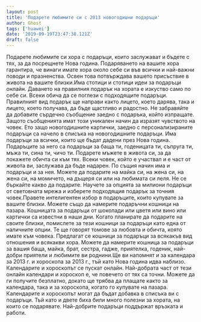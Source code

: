 ```yaml
---
layout: post
title: 'Подарете любимите си с 2013 новогодишни подаръци'
author: Ghost
tags: ['huawei']
date: '2019-09-19T23:47:38.121Z'
draft: false
---
```


Подарете любимите си хора с подаръци, които заслужават и бъдете с тях, за да посрещнете Нова година. Подаряването на вашите хора гарантира, че винаги имате хора около себе си във всички и най-важни поводи и празненства. Освен това потвърждава вашето присъствие в живота на вашите близки.Има стотици и стотици идеи за подаръци онлайн. Даването на правилния подарък на хората е изкуство само по себе си. Всеки обича да се поглези с подходящите подаръци. Правилният вид подарък ще направи както лицето, което дарява, така и лицето, което получава, да бъде щастливо и радостно. Не забравяйте да добавите сърдечно съобщение заедно с подаръка, който изпращате. Защото съобщенията имат този уникален начин да изразят чувството на човек. Ето защо новогодишните картички, заедно с персонализираните подаръци са начело в списъка на новогодишните подаръци. Има подаръци за всички, които ще бъдат дадени през Нова година. Подаръците за него са подаръци за баща ти, годеницата ти, съпруга ти, мъжа ти, сина ти, чичо ти. Подарете мъжете в живота си, за да покажете обичта си към тях. Всеки човек, който е участвал и е част от живота ви, заслужава да бъде надарен. По същия начин има и подаръци и за нея. Можете да подарите на майка си, на жена си, на жена си, на момичето, на дъщеря си или на любимата си леля. Не се бъркайте какво да подарите. Научете за опцията за милиони подаръци от световната мрежа и изберете подходящия подарък за точния човек.Правете интелигентен избор в подаръците, които купувате за вашите близки. Можете също да намерите подаръчни кошници на пазара. Кошницата за подаръци от шоколади или цветя или вино или картички са известни в наши дни. Когато планирате да подарите на своите близки, помислете за тези кошници за подаръци като една от наличните опции. Те ще говорят томове за любовта и обичта, която имате към човека. Предлагат се кошници за подаръци за всякакъв вид отношения и всякакви хора. Можете да намерите кошница за подаръци за вашия баща, майка, брат, сестра, гадже, приятелка, годеник, най-добри приятели и любимите ви роднини.Ще ви напомнят и за календара за 2013 г. и хороскопа за 2013 г., тъй като Нова година идва наблизо. Календарите и хороскопът се пускат онлайн. Най-добрата част от тези онлайн календари и хороскоп е, че повечето от тях са точни. Можете да ги получите безплатно, докато ще трябва да плащате както за календара, така и за хороскопа, когато го купувате на пазара. Календарите и хороскопът могат да бъдат добавка в списъка ви с подаръци. Тъй като и двете биха били много полезни за хората, на които се подарявате. Най-добрите подаръци поддържат връзката и работи.
